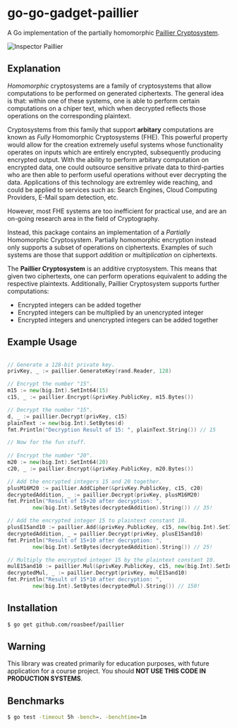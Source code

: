 # go-go-gadget-paillier
A Go implementation of the partially homomorphic [Paillier Cryptosystem](http://en.wikipedia.org/wiki/Paillier_cryptosystem).

![Inspector Paillier](https://raw.githubusercontent.com/Roasbeef/go-go-gadget-paillier/master/imgs/Inspector-gadget.jpg?token=AA87LnAHpds9_MUKhbsCKXhn-u47CkJ4ks5U6_XvwA%3D%3D "Inspector Paillier")

## Explanation
*Homomorphic* cryptosystems are a family of cryptosystems that allow computations to be performed on generated ciphertexts. The general idea is that: within one of these systems, one is able to perform certain computations on a chiper text, which when decrypted reflects those operations on the corresponding plaintext. 

Cryptosystems from this family that support **arbitary** computations are known as *Fully* Homomorphic Cryptosystems (FHE). This powerful property would allow for the creation extremely useful systems whose functionality operates on inputs which are entirely encrypted, subsequently producing encrypted output. With the ability to perform arbitary computation on encrypted data, one could outsource sensitive private data to third-parties who are then able to perform useful operations without ever decrypting the data. Applications of this technology are extremley wide reaching, and could be applied to services such as:  Search Engines, Cloud Computing Providers, E-Mail spam detection, etc. 

However, most FHE systems are too inefficient for practical use, and are an on-going research area in the field of Cryptography. 

Instead, this package contains an implementation of a *Partially* Homomorphic Cryptosystem. Partially homomorphic encryption instead only supports a subset of operations on ciphertexts. Examples of such systems are those that support *addition* or *multiplication* on ciphertexts. 

The **Paillier Cryptosystem** is an additive cryptosystem. This means that given two ciphertexts, one can perform operations equivalent to adding the respective plaintexts. Additionally, Paillier Cryptosystem supports further computations:
   * Encrypted integers can be added together
   * Encrypted integers can be multiplied by an unencrypted integer
   * Encrypted integers and unencrypted integers can be added together

## Example Usage
```go

// Generate a 128-bit private key.
privKey, _ := paillier.GenerateKey(rand.Reader, 128)

// Encrypt the number "15".
m15 := new(big.Int).SetInt64(15)
c15, _ := paillier.Encrypt(&privKey.PublicKey, m15.Bytes())

// Decrypt the number "15".
d, _ := paillier.Decrypt(privKey, c15)
plainText := new(big.Int).SetBytes(d)
fmt.Println("Decryption Result of 15: ", plainText.String()) // 15

// Now for the fun stuff.
        
// Encrypt the number "20".
m20 := new(big.Int).SetInt64(20)
c20, _ := paillier.Encrypt(&privKey.PublicKey, m20.Bytes())

// Add the encrypted integers 15 and 20 together.
plusM16M20 := paillier.AddCipher(&privKey.PublicKey, c15, c20)
decryptedAddition, _ := paillier.Decrypt(privKey, plusM16M20)
fmt.Println("Result of 15+20 after decryption: ",
        new(big.Int).SetBytes(decryptedAddition).String()) // 35!

// Add the encrypted integer 15 to plaintext constant 10.
plusE15and10 := paillier.Add(&privKey.PublicKey, c15, new(big.Int).SetInt64(10).Bytes())
decryptedAddition, _ = paillier.Decrypt(privKey, plusE15and10)
fmt.Println("Result of 15+10 after decryption: ",
        new(big.Int).SetBytes(decryptedAddition).String()) // 25!

// Multiply the encrypted integer 15 by the plaintext constant 10.
mulE15and10 := paillier.Mul(&privKey.PublicKey, c15, new(big.Int).SetInt64(10).Bytes())
decryptedMul, _ := paillier.Decrypt(privKey, mulE15and10)
fmt.Println("Result of 15*10 after decryption: ",
        new(big.Int).SetBytes(decryptedMul).String()) // 150!
```

## Installation
```bash
$ go get github.com/roasbeef/paillier
```

## Warning
This library was created primarily for education purposes, with future application for a course project. You should **NOT USE THIS CODE IN PRODUCTION SYSTEMS**. 

## Benchmarks
```bash
$ go test -timeout 5h -bench=. -benchtime=1m
```
